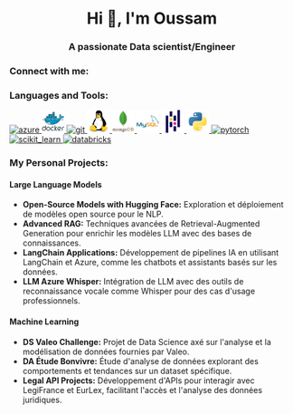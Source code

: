 <h1 align="center">Hi 👋, I'm Oussam</h1>
<h3 align="center">A passionate Data scientist/Engineer</h3>

<h3 align="left">Connect with me:</h3>
<p align="left">
</p>

<h3 align="left">Languages and Tools:</h3>
<p align="left"> 
  <a href="https://azure.microsoft.com/en-in/" target="_blank" rel="noreferrer"> 
    <img src="https://www.vectorlogo.zone/logos/microsoft_azure/microsoft_azure-icon.svg" alt="azure" width="40" height="40"/> 
  </a> 
  <a href="https://www.docker.com/" target="_blank" rel="noreferrer"> 
    <img src="https://raw.githubusercontent.com/devicons/devicon/master/icons/docker/docker-original-wordmark.svg" alt="docker" width="40" height="40"/> 
  </a> 
  <a href="https://git-scm.com/" target="_blank" rel="noreferrer"> 
    <img src="https://www.vectorlogo.zone/logos/git-scm/git-scm-icon.svg" alt="git" width="40" height="40"/> 
  </a> 
  <a href="https://www.linux.org/" target="_blank" rel="noreferrer"> 
    <img src="https://raw.githubusercontent.com/devicons/devicon/master/icons/linux/linux-original.svg" alt="linux" width="40" height="40"/> 
  </a> 
  <a href="https://www.mongodb.com/" target="_blank" rel="noreferrer"> 
    <img src="https://raw.githubusercontent.com/devicons/devicon/master/icons/mongodb/mongodb-original-wordmark.svg" alt="mongodb" width="40" height="40"/> 
  </a> 
  <a href="https://www.mysql.com/" target="_blank" rel="noreferrer"> 
    <img src="https://raw.githubusercontent.com/devicons/devicon/master/icons/mysql/mysql-original-wordmark.svg" alt="mysql" width="40" height="40"/> 
  </a> 
  <a href="https://pandas.pydata.org/" target="_blank" rel="noreferrer"> 
    <img src="https://raw.githubusercontent.com/devicons/devicon/2ae2a900d2f041da66e950e4d48052658d850630/icons/pandas/pandas-original.svg" alt="pandas" width="40" height="40"/> 
  </a> 
  <a href="https://www.python.org" target="_blank" rel="noreferrer"> 
    <img src="https://raw.githubusercontent.com/devicons/devicon/master/icons/python/python-original.svg" alt="python" width="40" height="40"/> 
  </a> 
  <a href="https://pytorch.org/" target="_blank" rel="noreferrer"> 
    <img src="https://www.vectorlogo.zone/logos/pytorch/pytorch-icon.svg" alt="pytorch" width="40" height="40"/> 
  </a> 
  <a href="https://scikit-learn.org/" target="_blank" rel="noreferrer"> 
    <img src="https://upload.wikimedia.org/wikipedia/commons/0/05/Scikit_learn_logo_small.svg" alt="scikit_learn" width="40" height="40"/> 
  </a> 
  <a href="https://www.databricks.com/" target="_blank" rel="noreferrer"> 
    <img src="https://upload.wikimedia.org/wikipedia/commons/6/63/Databricks_Logo.png" alt="databricks" width="40" height="40"/> 
  </a> 
</p>

<h3 align="left">My Personal Projects:</h3>

<h4 align="left">Large Language Models</h4>
<ul>
  <li><b>Open-Source Models with Hugging Face:</b> Exploration et déploiement de modèles open source pour le NLP.</li>
  <li><b>Advanced RAG:</b> Techniques avancées de Retrieval-Augmented Generation pour enrichir les modèles LLM avec des bases de connaissances.</li>
  <li><b>LangChain Applications:</b> Développement de pipelines IA en utilisant LangChain et Azure, comme les chatbots et assistants basés sur les données.</li>
  <li><b>LLM Azure Whisper:</b> Intégration de LLM avec des outils de reconnaissance vocale comme Whisper pour des cas d'usage professionnels.</li>
</ul>

<h4 align="left">Machine Learning</h4>
<ul>
  <li><b>DS Valeo Challenge:</b> Projet de Data Science axé sur l'analyse et la modélisation de données fournies par Valeo.</li>
  <li><b>DA Étude Bonvivre:</b> Étude d'analyse de données explorant des comportements et tendances sur un dataset spécifique.</li>
  <li><b>Legal API Projects:</b> Développement d'APIs pour interagir avec LegiFrance et EurLex, facilitant l'accès et l'analyse des données juridiques.</li>
</ul>
